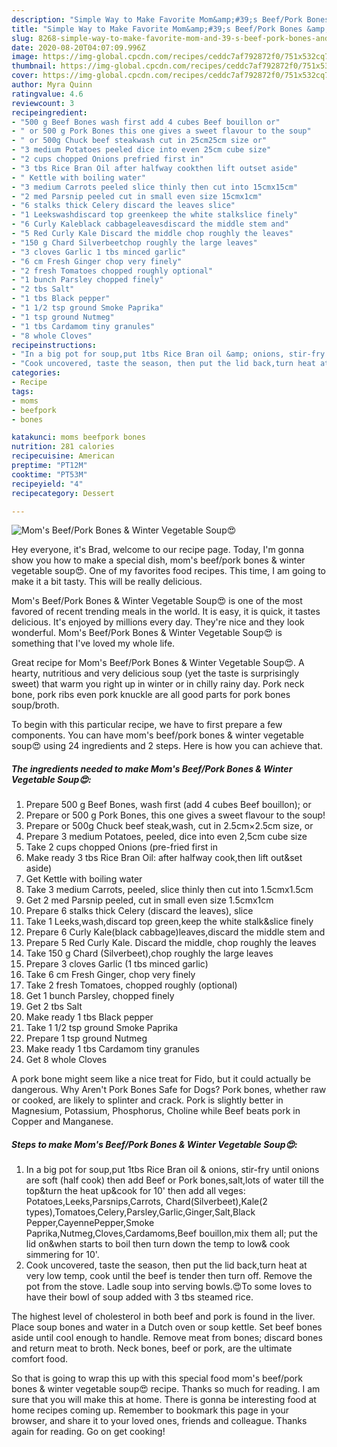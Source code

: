 ```yaml
---
description: "Simple Way to Make Favorite Mom&amp;#39;s Beef/Pork Bones &amp;amp; Winter Vegetable Soup😍"
title: "Simple Way to Make Favorite Mom&amp;#39;s Beef/Pork Bones &amp;amp; Winter Vegetable Soup😍"
slug: 8268-simple-way-to-make-favorite-mom-and-39-s-beef-pork-bones-and-amp-winter-vegetable-soup
date: 2020-08-20T04:07:09.996Z
image: https://img-global.cpcdn.com/recipes/ceddc7af792872f0/751x532cq70/moms-beefpork-bones-winter-vegetable-soup😍-recipe-main-photo.jpg
thumbnail: https://img-global.cpcdn.com/recipes/ceddc7af792872f0/751x532cq70/moms-beefpork-bones-winter-vegetable-soup😍-recipe-main-photo.jpg
cover: https://img-global.cpcdn.com/recipes/ceddc7af792872f0/751x532cq70/moms-beefpork-bones-winter-vegetable-soup😍-recipe-main-photo.jpg
author: Myra Quinn
ratingvalue: 4.6
reviewcount: 3
recipeingredient:
- "500 g Beef Bones wash first add 4 cubes Beef bouillon or"
- " or 500 g Pork Bones this one gives a sweet flavour to the soup"
- " or 500g Chuck beef steakwash cut in 25cm25cm size or"
- "3 medium Potatoes peeled dice into even 25cm cube size"
- "2 cups chopped Onions prefried first in"
- "3 tbs Rice Bran Oil after halfway cookthen lift outset aside"
- " Kettle with boiling water"
- "3 medium Carrots peeled slice thinly then cut into 15cmx15cm"
- "2 med Parsnip peeled cut in small even size 15cmx1cm"
- "6 stalks thick Celery discard the leaves slice"
- "1 Leekswashdiscard top greenkeep the white stalkslice finely"
- "6 Curly Kaleblack cabbageleavesdiscard the middle stem and"
- "5 Red Curly Kale Discard the middle chop roughly the leaves"
- "150 g Chard Silverbeetchop roughly the large leaves"
- "3 cloves Garlic 1 tbs minced garlic"
- "6 cm Fresh Ginger chop very finely"
- "2 fresh Tomatoes chopped roughly optional"
- "1 bunch Parsley chopped finely"
- "2 tbs Salt"
- "1 tbs Black pepper"
- "1 1/2 tsp ground Smoke Paprika"
- "1 tsp ground Nutmeg"
- "1 tbs Cardamom tiny granules"
- "8 whole Cloves"
recipeinstructions:
- "In a big pot for soup,put 1tbs Rice Bran oil &amp; onions, stir-fry until onions are soft (half cook) then add Beef or Pork bones,salt,lots of water till the top&amp;turn the heat up&amp;cook for 10&#39; then add all veges: Potatoes,Leeks,Parsnips,Carrots, Chard(Silverbeet),Kale(2 types),Tomatoes,Celery,Parsley,Garlic,Ginger,Salt,Black Pepper,CayennePepper,Smoke Paprika,Nutmeg,Cloves,Cardamoms,Beef bouillon,mix them all; put the lid on&amp;when starts to boil then turn down the temp to low&amp; cook simmering for 10&#39;."
- "Cook uncovered, taste the season, then put the lid back,turn heat at very low temp, cook until the beef is tender then turn off. Remove the pot from the stove. Ladle soup into serving bowls.😍To some loves to have their bowl of soup added with 3 tbs steamed rice."
categories:
- Recipe
tags:
- moms
- beefpork
- bones

katakunci: moms beefpork bones 
nutrition: 281 calories
recipecuisine: American
preptime: "PT12M"
cooktime: "PT53M"
recipeyield: "4"
recipecategory: Dessert

---
```



![Mom&#39;s Beef/Pork Bones &amp; Winter Vegetable Soup😍](https://img-global.cpcdn.com/recipes/ceddc7af792872f0/751x532cq70/moms-beefpork-bones-winter-vegetable-soup😍-recipe-main-photo.jpg)

Hey everyone, it's Brad, welcome to our recipe page. Today, I'm gonna show you how to make a special dish, mom&#39;s beef/pork bones &amp; winter vegetable soup😍. One of my favorites food recipes. This time, I am going to make it a bit tasty. This will be really delicious.

Mom&#39;s Beef/Pork Bones &amp; Winter Vegetable Soup😍 is one of the most favored of recent trending meals in the world. It is easy, it is quick, it tastes delicious. It's enjoyed by millions every day. They're nice and they look wonderful. Mom&#39;s Beef/Pork Bones &amp; Winter Vegetable Soup😍 is something that I've loved my whole life.

Great recipe for Mom&#39;s Beef/Pork Bones &amp; Winter Vegetable Soup😍. A hearty, nutritious and very delicious soup (yet the taste is surprisingly sweet) that warm you right up in winter or in chilly rainy day. Pork neck bone, pork ribs even pork knuckle are all good parts for pork bones soup/broth.


To begin with this particular recipe, we have to first prepare a few components. You can have mom&#39;s beef/pork bones &amp; winter vegetable soup😍 using 24 ingredients and 2 steps. Here is how you can achieve that.

<!--inarticleads1-->

##### The ingredients needed to make Mom&#39;s Beef/Pork Bones &amp; Winter Vegetable Soup😍:

1. Prepare 500 g Beef Bones, wash first (add 4 cubes Beef bouillon); or
1. Prepare  or 500 g Pork Bones, this one gives a sweet flavour to the soup!
1. Prepare  or 500g Chuck beef steak,wash, cut in 2.5cm×2.5cm size, or
1. Prepare 3 medium Potatoes, peeled, dice into even 2,5cm cube size
1. Take 2 cups chopped Onions (pre-fried first in
1. Make ready 3 tbs Rice Bran Oil: after halfway cook,then lift out&amp;set aside)
1. Get  Kettle with boiling water
1. Take 3 medium Carrots, peeled, slice thinly then cut into 1.5cmx1.5cm
1. Get 2 med Parsnip peeled, cut in small even size 1.5cmx1cm
1. Prepare 6 stalks thick Celery (discard the leaves), slice
1. Take 1 Leeks,wash,discard top green,keep the white stalk&amp;slice finely
1. Prepare 6 Curly Kale(black cabbage)leaves,discard the middle stem and
1. Prepare 5 Red Curly Kale. Discard the middle, chop roughly the leaves
1. Take 150 g Chard (Silverbeet),chop roughly the large leaves
1. Prepare 3 cloves Garlic (1 tbs minced garlic)
1. Take 6 cm Fresh Ginger, chop very finely
1. Take 2 fresh Tomatoes, chopped roughly (optional)
1. Get 1 bunch Parsley, chopped finely
1. Get 2 tbs Salt
1. Make ready 1 tbs Black pepper
1. Take 1 1/2 tsp ground Smoke Paprika
1. Prepare 1 tsp ground Nutmeg
1. Make ready 1 tbs Cardamom tiny granules
1. Get 8 whole Cloves


A pork bone might seem like a nice treat for Fido, but it could actually be dangerous. Why Aren&#39;t Pork Bones Safe for Dogs? Pork bones, whether raw or cooked, are likely to splinter and crack. Pork is slightly better in Magnesium, Potassium, Phosphorus, Choline while Beef beats pork in Copper and Manganese. 

<!--inarticleads2-->

##### Steps to make Mom&#39;s Beef/Pork Bones &amp; Winter Vegetable Soup😍:

1. In a big pot for soup,put 1tbs Rice Bran oil &amp; onions, stir-fry until onions are soft (half cook) then add Beef or Pork bones,salt,lots of water till the top&amp;turn the heat up&amp;cook for 10&#39; then add all veges: Potatoes,Leeks,Parsnips,Carrots, Chard(Silverbeet),Kale(2 types),Tomatoes,Celery,Parsley,Garlic,Ginger,Salt,Black Pepper,CayennePepper,Smoke Paprika,Nutmeg,Cloves,Cardamoms,Beef bouillon,mix them all; put the lid on&amp;when starts to boil then turn down the temp to low&amp; cook simmering for 10&#39;.
1. Cook uncovered, taste the season, then put the lid back,turn heat at very low temp, cook until the beef is tender then turn off. Remove the pot from the stove. Ladle soup into serving bowls.😍To some loves to have their bowl of soup added with 3 tbs steamed rice.


The highest level of cholesterol in both beef and pork is found in the liver. Place soup bones and water in a Dutch oven or soup kettle. Set beef bones aside until cool enough to handle. Remove meat from bones; discard bones and return meat to broth. Neck bones, beef or pork, are the ultimate comfort food. 

So that is going to wrap this up with this special food mom&#39;s beef/pork bones &amp; winter vegetable soup😍 recipe. Thanks so much for reading. I am sure that you will make this at home. There is gonna be interesting food at home recipes coming up. Remember to bookmark this page in your browser, and share it to your loved ones, friends and colleague. Thanks again for reading. Go on get cooking!
